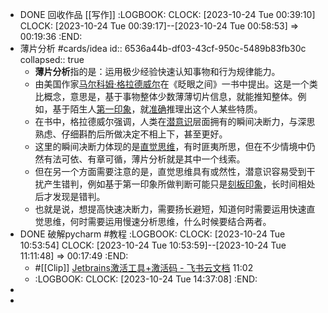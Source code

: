 - DONE 回收作品 [[写作]]
  :LOGBOOK:
  CLOCK: [2023-10-24 Tue 00:39:10]
  CLOCK: [2023-10-24 Tue 00:39:17]--[2023-10-24 Tue 00:58:53] =>  00:19:36
  :END:
- 薄片分析 #cards/idea
  id:: 6536a44b-df03-43cf-950c-5489b83fb30c
  collapsed:: true
	- **薄片分析**指的是：运用极少经验快速认知事物和行为规律能力。
	- 由美国作家[马尔科姆·格拉德威尔](https://wiki.mbalib.com/wiki/%E9%A9%AC%E5%B0%94%E7%A7%91%E5%A7%86%C2%B7%E6%A0%BC%E6%8B%89%E5%BE%B7%E5%A8%81%E5%B0%94 "马尔科姆·格拉德威尔")在《眨眼之间》一书中提出。这是一个类比概念，意思是，基于事物整体少数薄薄切片信息，就能推知整体。例如，基于陌生人[第一印象](https://wiki.mbalib.com/wiki/%E7%AC%AC%E4%B8%80%E5%8D%B0%E8%B1%A1 "第一印象")，就[准确](https://wiki.mbalib.com/wiki/%E5%87%86%E7%A1%AE "准确")推理出这个人某些特质。
	- 在书中，格拉德威尔强调，人类在[潜意识](https://wiki.mbalib.com/wiki/%E6%BD%9C%E6%84%8F%E8%AF%86 "潜意识")层面拥有的瞬间决断力，与深思熟虑、仔细斟酌后所做决定不相上下，甚至更好。
	- 这里的瞬间决断力体现的是[直觉思维](https://wiki.mbalib.com/wiki/%E7%9B%B4%E8%A7%89%E6%80%9D%E7%BB%B4 "直觉思维")，有时匪夷所思，但在不少情境中仍然有法可依、有章可循，薄片分析就是其中一个线索。
	- 但在另一个方面需要注意的是，直觉思维具有或然性，潜意识容易受到干扰产生错判，例如基于第一印象所做判断可能只是[刻板印象](https://wiki.mbalib.com/wiki/%E5%88%BB%E6%9D%BF%E5%8D%B0%E8%B1%A1 "刻板印象")，长时间相处后才发现是错判。
	- 也就是说，想提高快速决断力，需要扬长避短，知道何时需要运用快速直觉思维，何时需要运用慢速分析思维，什么时候要结合两者。
- DONE 破解pycharm #教程
  :LOGBOOK:
  CLOCK: [2023-10-24 Tue 10:53:54]
  CLOCK: [2023-10-24 Tue 10:53:59]--[2023-10-24 Tue 11:11:48] =>  00:17:49
  :END:
	- #[[Clip]] [Jetbrains激活工具+激活码 - 飞书云文档](https://ziby0nwxdov.feishu.cn/docx/TwGLdirkOoxC2cx3Il6czwJSnac)
	  11:02
	- :LOGBOOK:
	  CLOCK: [2023-10-24 Tue 14:37:08]
	  :END:
-
-
